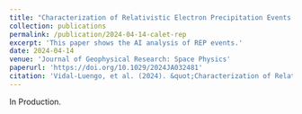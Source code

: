 ```yaml
---
title: "Characterization of Relativistic Electron Precipitation Events Observed by the CALET Experiment Using Self-Organizing-Maps (In Production)"
collection: publications
permalink: /publication/2024-04-14-calet-rep
excerpt: 'This paper shows the AI analysis of REP events.'
date: 2024-04-14
venue: 'Journal of Geophysical Research: Space Physics'
paperurl: 'https://doi.org/10.1029/2024JA032481'
citation: 'Vidal-Luengo, et al. (2024). &quot;Characterization of Relativistic Electron Precipitation Events Observed by the CALET Experiment Using Self-Organizing-Maps&quot; <i>Journal of Geophysical Research: Space Physics</i>. *, *.'
---
```


In Production.
